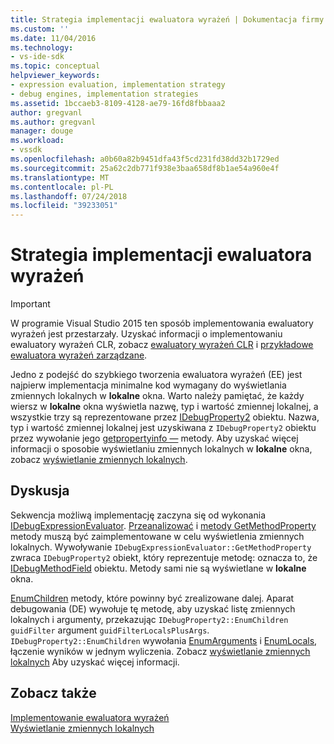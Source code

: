 ```yaml
---
title: Strategia implementacji ewaluatora wyrażeń | Dokumentacja firmy Microsoft
ms.custom: ''
ms.date: 11/04/2016
ms.technology:
- vs-ide-sdk
ms.topic: conceptual
helpviewer_keywords:
- expression evaluation, implementation strategy
- debug engines, implementation strategies
ms.assetid: 1bccaeb3-8109-4128-ae79-16fd8fbbaaa2
author: gregvanl
ms.author: gregvanl
manager: douge
ms.workload:
- vssdk
ms.openlocfilehash: a0b60a82b9451dfa43f5cd231fd38dd32b1729ed
ms.sourcegitcommit: 25a62c2db771f938e3baa658df8b1ae54a960e4f
ms.translationtype: MT
ms.contentlocale: pl-PL
ms.lasthandoff: 07/24/2018
ms.locfileid: "39233051"
---
```

# <a name="expression-evaluator-implementation-strategy"></a>Strategia implementacji ewaluatora wyrażeń
> [!IMPORTANT]
>  W programie Visual Studio 2015 ten sposób implementowania ewaluatory wyrażeń jest przestarzały. Uzyskać informacji o implementowaniu ewaluatory wyrażeń CLR, zobacz [ewaluatory wyrażeń CLR](https://github.com/Microsoft/ConcordExtensibilitySamples/wiki/CLR-Expression-Evaluators) i [przykładowe ewaluatora wyrażeń zarządzane](https://github.com/Microsoft/ConcordExtensibilitySamples/wiki/Managed-Expression-Evaluator-Sample).  
  
 Jedno z podejść do szybkiego tworzenia ewaluatora wyrażeń (EE) jest najpierw implementacja minimalne kod wymagany do wyświetlania zmiennych lokalnych w **lokalne** okna. Warto należy pamiętać, że każdy wiersz w **lokalne** okna wyświetla nazwę, typ i wartość zmiennej lokalnej, a wszystkie trzy są reprezentowane przez [IDebugProperty2](../../extensibility/debugger/reference/idebugproperty2.md) obiektu. Nazwa, typ i wartość zmiennej lokalnej jest uzyskiwana z `IDebugProperty2` obiektu przez wywołanie jego [getpropertyinfo —](../../extensibility/debugger/reference/idebugproperty2-getpropertyinfo.md) metody. Aby uzyskać więcej informacji o sposobie wyświetlaniu zmiennych lokalnych w **lokalne** okna, zobacz [wyświetlanie zmiennych lokalnych](../../extensibility/debugger/displaying-locals.md).  
  
## <a name="discussion"></a>Dyskusja  
 Sekwencja możliwą implementację zaczyna się od wykonania [IDebugExpressionEvaluator](../../extensibility/debugger/reference/idebugexpressionevaluator.md). [Przeanalizować](../../extensibility/debugger/reference/idebugexpressionevaluator-parse.md) i [metody GetMethodProperty](../../extensibility/debugger/reference/idebugexpressionevaluator-getmethodproperty.md) metody muszą być zaimplementowane w celu wyświetlenia zmiennych lokalnych. Wywoływanie `IDebugExpressionEvaluator::GetMethodProperty` zwraca `IDebugProperty2` obiekt, który reprezentuje metodę: oznacza to, że [IDebugMethodField](../../extensibility/debugger/reference/idebugmethodfield.md) obiektu. Metody sami nie są wyświetlane w **lokalne** okna.  
  
 [EnumChildren](../../extensibility/debugger/reference/idebugproperty2-enumchildren.md) metody, które powinny być zrealizowane dalej. Aparat debugowania (DE) wywołuje tę metodę, aby uzyskać listę zmiennych lokalnych i argumenty, przekazując `IDebugProperty2::EnumChildren` `guidFilter` argument `guidFilterLocalsPlusArgs`. `IDebugProperty2::EnumChildren` wywołania [EnumArguments](../../extensibility/debugger/reference/idebugmethodfield-enumarguments.md) i [EnumLocals](../../extensibility/debugger/reference/idebugmethodfield-enumlocals.md), łączenie wyników w jednym wyliczenia. Zobacz [wyświetlanie zmiennych lokalnych](../../extensibility/debugger/displaying-locals.md) Aby uzyskać więcej informacji.  
  
## <a name="see-also"></a>Zobacz także  
 [Implementowanie ewaluatora wyrażeń](../../extensibility/debugger/implementing-an-expression-evaluator.md)   
 [Wyświetlanie zmiennych lokalnych](../../extensibility/debugger/displaying-locals.md)